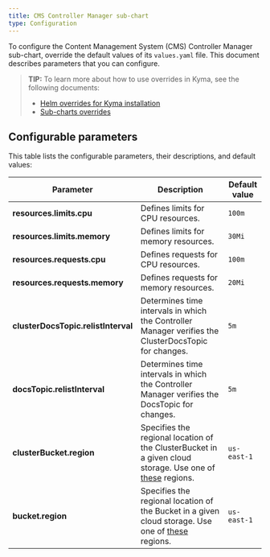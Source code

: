 ```yaml
---
title: CMS Controller Manager sub-chart
type: Configuration
---
```


To configure the Content Management System (CMS) Controller Manager sub-chart, override the default values of its `values.yaml` file. This document describes parameters that you can configure.

>**TIP:** To learn more about how to use overrides in Kyma, see the following documents:
>* [Helm overrides for Kyma installation](/root/kyma/#configuration-helm-overrides-for-kyma-installation)
>* [Sub-charts overrides](/root/kyma/#configuration-helm-overrides-for-kyma-installation-sub-chart-overrides)

## Configurable parameters

This table lists the configurable parameters, their descriptions, and default values:

| Parameter | Description | Default value |
|-----------|-------------|---------------|
| **resources.limits.cpu** |  Defines limits for CPU resources. | `100m` |
| **resources.limits.memory** | Defines limits for memory resources. | `30Mi` |
| **resources.requests.cpu** | Defines requests for CPU resources. | `100m` |
| **resources.requests.memory** | Defines requests for memory resources. | `20Mi` |
| **clusterDocsTopic.relistInterval** | Determines time intervals in which the Controller Manager verifies the ClusterDocsTopic for changes. | `5m` |
| **docsTopic.relistInterval** | Determines time intervals in which the Controller Manager verifies the DocsTopic for changes. | `5m` |
| **clusterBucket.region** | Specifies the regional location of the ClusterBucket in a given cloud storage. Use one of [these](https://github.com/kyma-project/kyma/blob/master/resources/cluster-essentials/templates/bucket.crd.yaml#L52) regions. | `us-east-1` |
| **bucket.region** | Specifies the regional location of the Bucket in a given cloud storage. Use one of [these](https://github.com/kyma-project/kyma/blob/master/resources/cluster-essentials/templates/bucket.crd.yaml#L52) regions. | `us-east-1` |
